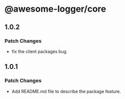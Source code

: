 # @awesome-logger/core

## 1.0.2

### Patch Changes

- fix the client packages bug

## 1.0.1

### Patch Changes

- Add README.md file to describe the package feature.
